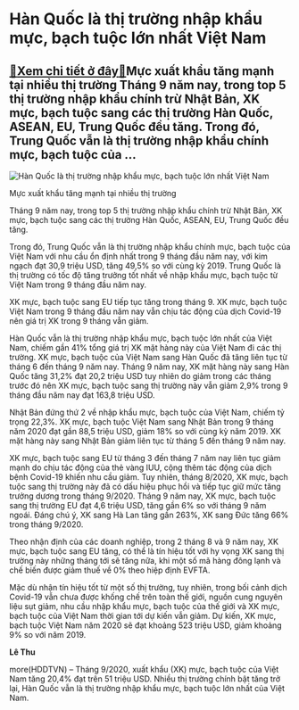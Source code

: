 Hàn Quốc là thị trường nhập khẩu mực, bạch tuộc lớn nhất Việt Nam
=================================================================

[:gift:Xem chi tiết ở đây:gift:](https://hddtvn.com/han-quoc-la-thi-truong-nhap-khau-muc-bach-tuoc-lon-nhat-viet-nam/)Mực xuất khẩu tăng mạnh tại nhiều thị trường Tháng 9 năm nay, trong top 5 thị trường nhập khẩu chính trừ Nhật Bản, XK mực, bạch tuộc sang các thị trường Hàn Quốc, ASEAN, EU, Trung Quốc đều tăng. Trong đó, Trung Quốc vẫn là thị trường nhập khẩu chính mực, bạch tuộc của …
------------------------------------------------------------------------------------------------------------------------------------------------------------------------------------------------------------------------------------------------------------------------------





![Hàn Quốc là thị trường nhập khẩu mực, bạch tuộc lớn nhất Việt Nam](https://haiquanonline.com.vn/stores/news_dataimages/hoalt/102020/23/15/in_article/5953_IMG-4811.jpg?rt=20201023155955 "Hàn Quốc là thị trường nhập khẩu mực, bạch tuộc lớn nhất Việt Nam")


Mực xuất khẩu tăng mạnh tại nhiều thị trường



Tháng 9 năm nay, trong top 5 thị trường nhập khẩu chính trừ Nhật Bản, XK mực, bạch tuộc sang các thị trường Hàn Quốc, ASEAN, EU, Trung Quốc đều tăng.


Trong đó, Trung Quốc vẫn là thị trường nhập khẩu chính mực, bạch tuộc của Việt Nam với nhu cầu ổn định nhất trong 9 tháng đầu năm nay, với kim ngạch đạt 30,9 triệu USD, tăng 49,5% so với cùng kỳ 2019. Trung Quốc là thị trường có tốc độ tăng trưởng tốt nhất về nhập khẩu mực, bạch tuộc từ Việt Nam trong 9 tháng đầu năm nay.


XK mực, bạch tuộc sang EU tiếp tục tăng trong tháng 9. XK mực, bạch tuộc Việt Nam trong 9 tháng đầu năm nay vẫn chịu tác động của dịch Covid-19 nên giá trị XK trong 9 tháng vẫn giảm.


Hàn Quốc vẫn là thị trường nhập khẩu mực, bạch tuộc lớn nhất của Việt Nam, chiếm gần 41% tổng giá trị XK mặt hàng này của Việt Nam đi các thị trường. XK mực, bạch tuộc của Việt Nam sang Hàn Quốc đã tăng liên tục từ tháng 6 đến tháng 9 năm nay. Tháng 9 năm nay, XK mặt hàng này sang Hàn Quốc tăng 31,2% đạt 20,2 triệu USD tuy nhiên do giảm trong các tháng trước đó nên XK mực, bạch tuộc sang thị trường này vẫn giảm 2,9% trong 9 tháng đầu năm nay đạt 163,8 triệu USD.


Nhật Bản đứng thứ 2 về nhập khẩu mực, bạch tuộc của Việt Nam, chiếm tỷ trọng 22,3%. XK mực, bạch tuộc Việt Nam sang Nhật Bản trong 9 tháng năm 2020 đạt gần 88,5 triệu USD, giảm 18% so với cùng kỳ năm 2019. XK mặt hàng này sang Nhật Bản giảm liên tục từ tháng 5 đến tháng 9 năm nay.


XK mực, bạch tuộc sang EU từ tháng 3 đến tháng 7 năm nay liên tục giảm mạnh do chịu tác động của thẻ vàng IUU, cộng thêm tác động của dịch bệnh Covid-19 khiến nhu cầu giảm. Tuy nhiên, tháng 8/2020, XK mực, bạch tuộc sang thị trường này đã có dấu hiệu phục hồi và tiếp tục giữ mức tăng trưởng dương trong tháng 9/2020. Tháng 9 năm nay, XK mực, bạch tuộc sang thị trường EU đạt 4,6 triệu USD, tăng gần 6% so với tháng 9 năm ngoái. Đáng chú ý, XK sang Hà Lan tăng gần 263%, XK sang Đức tăng 66% trong tháng 9/2020.


Theo nhận định của các doanh nghiệp, trong 2 tháng 8 và 9 năm nay, XK mực, bạch tuộc sang EU tăng, có thể là tín hiệu tốt với hy vọng XK sang thị trường này những tháng tới sẽ tăng nữa, khi một số mã hàng đông lạnh và chế biến được giảm thuế về 0% theo hiệp định EVFTA.


Mặc dù nhận tín hiệu tốt từ một số thị trường, tuy nhiên, trong bối cảnh dịch Covid-19 vẫn chưa được khống chế trên toàn thế giới, nguồn cung nguyên liệu sụt giảm, nhu cầu nhập khẩu mực, bạch tuộc của thế giới và XK mực, bạch tuộc của Việt Nam thời gian tới dự kiến vẫn giảm. Dự kiến, XK mực, bạch tuộc Việt Nam năm 2020 sẽ đạt khoảng 523 triệu USD, giảm khoảng 9% so với năm 2019.




**Lê Thu**



more(HDDTVN) – Tháng 9/2020, xuất khẩu (XK) mực, bạch tuộc của Việt Nam tăng 20,4% đạt trên 51 triệu USD. Nhiều thị trường chính bật tăng trở lại, Hàn Quốc vẫn là thị trường nhập khẩu mực, bạch tuộc lớn nhất của Việt Nam.

